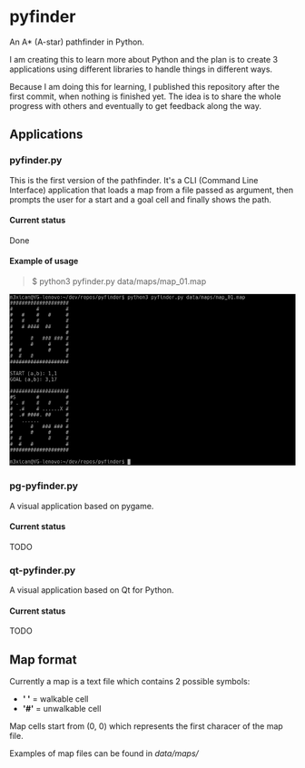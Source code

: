 # pyfinder
An A* (A-star) pathfinder in Python.

I am creating this to learn more about Python and the plan is to create 3 applications using different libraries to handle things in different ways.

Because I am doing this for learning, I published this repository after the first commit, when nothing is finished yet. The idea is to share the whole progress with others and eventually to get feedback along the way.

## Applications
### pyfinder.py
This is the first version of the pathfinder.
It's a CLI (Command Line Interface) application that loads a map from a file passed as argument, then prompts the user for a start and a goal cell and finally shows the path.

#### Current status
Done

#### Example of usage
> $ python3 pyfinder.py data/maps/map_01.map

![example of usage of pyfinder.py](https://github.com/vivaladav/pyfinder/blob/master/data/docs/imgs/pyfinder-shell-01.png?raw=true)

### pg-pyfinder.py
A visual application based on pygame.

#### Current status
TODO

### qt-pyfinder.py
A visual application based on Qt for Python.

#### Current status
TODO

## Map format
Currently a map is a text file which contains 2 possible symbols:
- **' '** = walkable cell
- **'#'** = unwalkable cell

Map cells start from (0, 0) which represents the first characer of the map file.

Examples of map files can be found in *data/maps/*
